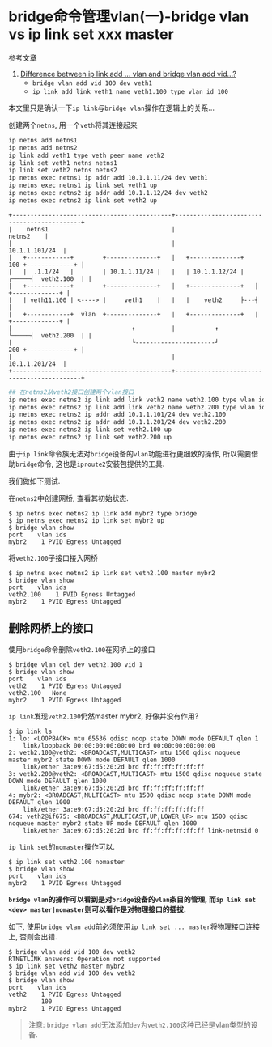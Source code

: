 # bridge命令管理vlan(一)-bridge vlan vs ip link set xxx master

参考文章

1. [Difference between ip link add … vlan and bridge vlan add vid…?](https://unix.stackexchange.com/questions/398623/difference-between-ip-link-add-vlan-and-bridge-vlan-add-vid)
    - `bridge vlan add vid 100 dev veth1`
    - `ip link add link veth1 name veth1.100 type vlan id 100`

本文里只是确认一下`ip link`与`bridge vlan`操作在逻辑上的关系...

创建两个`netns`, 用一个`veth`将其连接起来

```bash
ip netns add netns1
ip netns add netns2
ip link add veth1 type veth peer name veth2
ip link set veth1 netns netns1
ip link set veth2 netns netns2
ip netns exec netns1 ip addr add 10.1.1.11/24 dev veth1
ip netns exec netns1 ip link set veth1 up
ip netns exec netns2 ip addr add 10.1.1.12/24 dev veth2
ip netns exec netns2 ip link set veth2 up
```

```
+--------------------------------------------+--------------------------------------------+
|    netns1                                  |                                  netns2    |
|                                            |                             10.1.1.101/24  |
|   +------------+        +--------------+   |   +--------------+     100 +-------------+ |
|   |  .1.1/24   |        | 10.1.1.11/24 |   |   | 10.1.1.12/24 |   ┌─────┤  veth2.100  | |
|   +------------+        +--------------+   |   +--------------+   |     +-------------+ |
|   | veth11.100 | <----> |     veth1    |   |   |    veth2     ├---┤                     |
|   +------------+  vlan  +--------------+   |   +--------------+   |     +-------------+ |
|                                 ↑          |           ↑          └─────┤  veth2.200  | |
|                                 └----------------------┘            200 +-------------+ |
|                                            |                             10.1.1.201/24  |
+--------------------------------------------+--------------------------------------------+
```


```bash
## 在netns2从veth2接口创建两个vlan接口
ip netns exec netns2 ip link add link veth2 name veth2.100 type vlan id 100
ip netns exec netns2 ip link add link veth2 name veth2.200 type vlan id 200
ip netns exec netns2 ip addr add 10.1.1.101/24 dev veth2.100
ip netns exec netns2 ip addr add 10.1.1.201/24 dev veth2.200
ip netns exec netns2 ip link set veth2.100 up
ip netns exec netns2 ip link set veth2.200 up
```

由于`ip link`命令族无法对`bridge`设备的`vlan`功能进行更细致的操作, 所以需要借助`bridge`命令, 这也是`iproute2`安装包提供的工具.

我们做如下测试.

在`netns2`中创建网桥, 查看其初始状态.

```log
$ ip netns exec netns2 ip link add mybr2 type bridge
$ ip netns exec netns2 ip link set mybr2 up
$ bridge vlan show
port	vlan ids
mybr2	 1 PVID Egress Untagged
```

将`veth2.100`子接口接入网桥

```log
$ ip netns exec netns2 ip link set veth2.100 master mybr2
$ bridge vlan show
port	vlan ids
veth2.100	 1 PVID Egress Untagged
mybr2	 1 PVID Egress Untagged
```

## 删除网桥上的接口

使用`bridge`命令删除`veth2.100`在网桥上的接口

```log
$ bridge vlan del dev veth2.100 vid 1
$ bridge vlan show
port	vlan ids
veth2	 1 PVID Egress Untagged
veth2.100	None
mybr2	 1 PVID Egress Untagged
```

`ip link`发现`veth2.100`仍然master mybr2, 好像并没有作用?

```
$ ip link ls
1: lo: <LOOPBACK> mtu 65536 qdisc noop state DOWN mode DEFAULT qlen 1
    link/loopback 00:00:00:00:00:00 brd 00:00:00:00:00:00
2: veth2.100@veth2: <BROADCAST,MULTICAST> mtu 1500 qdisc noqueue master mybr2 state DOWN mode DEFAULT qlen 1000
    link/ether 3a:e9:67:d5:20:2d brd ff:ff:ff:ff:ff:ff
3: veth2.200@veth2: <BROADCAST,MULTICAST> mtu 1500 qdisc noqueue state DOWN mode DEFAULT qlen 1000
    link/ether 3a:e9:67:d5:20:2d brd ff:ff:ff:ff:ff:ff
4: mybr2: <BROADCAST,MULTICAST> mtu 1500 qdisc noop state DOWN mode DEFAULT qlen 1000
    link/ether 3a:e9:67:d5:20:2d brd ff:ff:ff:ff:ff:ff
674: veth2@if675: <BROADCAST,MULTICAST,UP,LOWER_UP> mtu 1500 qdisc noqueue master mybr2 state UP mode DEFAULT qlen 1000
    link/ether 3a:e9:67:d5:20:2d brd ff:ff:ff:ff:ff:ff link-netnsid 0
```

`ip link set`的`nomaster`操作可以.

```
$ ip link set veth2.100 nomaster
$ bridge vlan show
port	vlan ids
mybr2	 1 PVID Egress Untagged
```

**`bridge vlan`的操作可以看到是对`bridge`设备的`vlan`条目的管理, 而`ip link set <dev> master|nomaster`则可以看作是对物理接口的插拔.**

如下, 使用`bridge vlan add`前必须使用`ip link set ... master`将物理接口连接上, 否则会出错.

```log
$ bridge vlan add vid 100 dev veth2
RTNETLINK answers: Operation not supported
$ ip link set veth2 master mybr2
$ bridge vlan add vid 100 dev veth2
$ bridge vlan show
port	vlan ids
veth2	 1 PVID Egress Untagged
	     100
mybr2	 1 PVID Egress Untagged
```

> 注意: `bridge vlan add`无法添加`dev`为`veth2.100`这种已经是vlan类型的设备.
